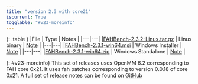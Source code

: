 ```yaml
---
title: "version 2.3 with core21"
iscurrent: True
togglable: "#v23-moreinfo"
---
```


{: .table }
|File | Type | Notes |
|---|---|
|[FAHBench-2.3.2-Linux.tar.gz](https://github.com/fahbench/fahbench/releases/download/2.3.1/FAHBench-2.3.2-Linux.tar.gz) | Linux binary | [Note]({{site.url}}/releases/v2.3/linux.html) |
|---|---|
|[FAHBench-2.3.1-win64.msi](https://github.com/pandegroup/fahbench/releases/download/2.3.1/FAHBench-2.3.1-win64.msi) | Windows Installer | [Note]({{site.url}}/releases/v2.3/windows-msi.html) |
|---|---|
|[FAHBench-2.3.1-win64.zip](https://github.com/pandegroup/fahbench/releases/download/2.3.1/FAHBench-2.3.1-win64.zip) | Windows Standalone | [Note]({{site.url}}/releases/v2.3/windows-zip.html) |

{: #v23-moreinfo}
This set of releases uses OpenMM 6.2 corresponding to FAH core 0x21. It
uses fah patches corresponding to version 0.0.18 of core 0x21.
A full set of release notes can be found on
[GitHub](https://github.com/pandegroup/fahbench/releases/tag/2.3.1)


